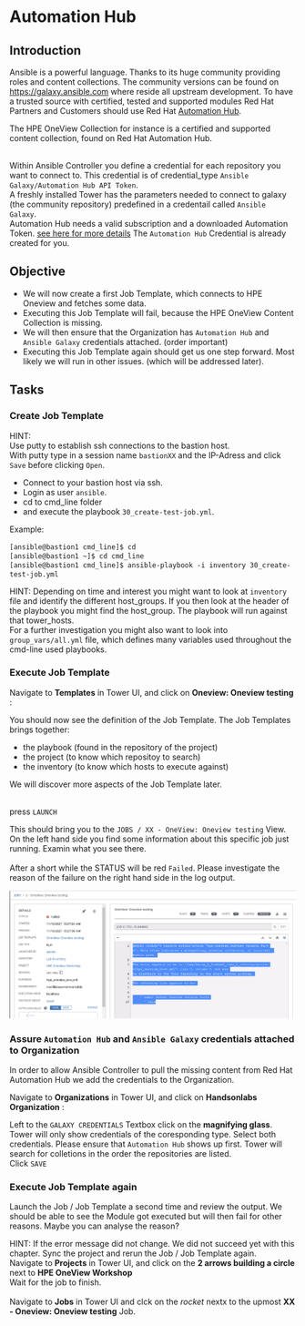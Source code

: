 # Automation Hub

## Introduction

Ansible is a powerful language. Thanks to its huge community providing roles and content collections. The community versions can be found on https://galaxy.ansible.com where reside all upstream development. To have a trusted source with certified, tested and supported modules Red Hat Partners and Customers should use Red Hat [Automation Hub](https://console.redhat.com/ansible/automation-hub).<br>

The HPE OneView Collection for instance is a certified and supported content collection, found on Red Hat Automation Hub.<br><br>

Within Ansible Controller you define a credential for each repository you want to connect to. This credential is of credential_type `Ansible Galaxy/Automation Hub API Token`.<br>
A freshly installed Tower has the parameters needed to connect to galaxy (the community repository) predefined in a credentail called `Ansible Galaxy`.<br>
Automation Hub needs a valid subscription and a downloaded Automation Token. [see here for more details](https://console.redhat.com/ansible/automation-hub/token) 
The `Automation Hub` Credential is already created for you.

## Objective
- We will now create a first Job Template, which connects to HPE Oneview and fetches some data.
- Executing this Job Template will fail, because the HPE OneView Content Collection is missing.
- We will then ensure that the Organization has `Automation Hub` and `Ansible Galaxy` credentials attached. (order important)
- Executing this Job Template again should get us one step forward. Most likely we will run in other issues. (which will be addressed later).

## Tasks
### Create Job Template
HINT:<br>
Use putty to establish ssh connections to the bastion host.<br>
With putty type in a session name `bastionXX` and the IP-Adress and click `Save` before clicking `Open`.<br>

- Connect to your bastion host via ssh. 
- Login as user `ansible`.
- cd to cmd_line folder
- and execute the playbook `30_create-test-job.yml`.

Example:
```
[ansible@bastion1 cmd_line]$ cd
[ansible@bastion1 ~]$ cd cmd_line
[ansible@bastion1 cmd_line]$ ansible-playbook -i inventory 30_create-test-job.yml
```
HINT:
Depending on time and interest you might want to look at `inventory` file and identify the different host_groups. If you then look at the header of the playbook you might find the host_group. The playbook will run against that tower_hosts.<br>
For a further investigation you might also want to look into `group_vars/all.yml` file, which defines many variables used throughout the cmd-line used playbooks. 

### Execute Job Template
Navigate to **Templates** in Tower UI, and click on **Oneview: Oneview testing** :

You should now see the definition of the Job Template. The Job Templates brings together:
- the playbook (found in the repository of the project)
- the project  (to know which repositoy to search)
- the inventory (to know which hosts to execute against)

We will discover more aspects of the Job Template later.<br><br>

press `LAUNCH`

This should bring you to the `JOBS / XX - OneView: Oneview testing` View.<br>
On the left hand side you find some information about this specific job just running. Examin what you see there.<br>  
After a short while the STATUS will be red `Failed`. Please investigate the reason of the failure on the right hand side in the log output. 

![Module-Missing](/images/module_missing.png)

### Assure `Automation Hub` and `Ansible Galaxy` credentials attached to Organization
In order to allow Ansible Controller to pull the missing content from Red Hat Automation Hub we add the credentials to the Organization.

Navigate to **Organizations** in Tower UI, and click on **Handsonlabs Organization** :

Left to the `GALAXY CREDENTIALS` Textbox click on the **magnifying glass**.<br>
Tower will only show credentials of the coresponding type. Select both credentials. Please ensure that `Automation Hub` shows up first. Tower will search for colletions in the order the repositories are listed.<br>
Click `SAVE`

### Execute Job Template again
Launch the Job / Job Template a second time and review the output. We should be able to see the Module got executed but will then fail for other reasons. Maybe you can analyse the reason?

HINT: 
If the error message did not change. We did not succeed yet with this chapter. Sync the project and rerun the Job / Job Template again.<br>
Navigate to **Projects** in Tower UI, and click on the **2 arrows building a circle** next to **HPE OneView Workshop** <br>
Wait for the job to finish.<br>  
Navigate to **Jobs** in Tower UI and clck on the *rocket* nextx to the upmost **XX - Oneview: Oneview testing** Job.

